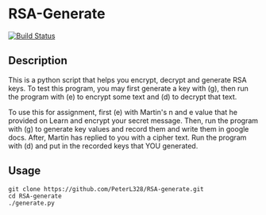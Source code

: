 # RSA-Generate
[![Build Status](https://travis-ci.org/PeterL328/RSA-generate.svg?branch=master)](https://travis-ci.org/PeterL328/RSA-generate)
## Description

This is a python script that helps you encrypt, decrypt and generate RSA keys.
To test this program, you may first generate a key with (g), then run the program with (e) to encrypt some text and (d) to decrypt that text.

To use this for assignment, first (e) with Martin's n and e value that he provided on Learn and encrypt your secret message. Then, run the
program with (g) to generate key values and record them and write them in google docs. After, Martin has replied to you with a cipher text.
Run the program with (d) and put in the recorded keys that YOU generated.


## Usage

```
git clone https://github.com/PeterL328/RSA-generate.git
cd RSA-generate
./generate.py
```

